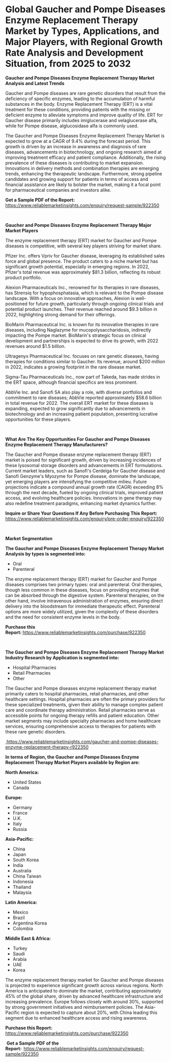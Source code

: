 <p><h1>Global Gaucher and Pompe Diseases Enzyme Replacement Therapy Market by Types, Applications, and Major Players, with Regional Growth Rate Analysis and Development Situation, from 2025 to 2032</h1></p><p><strong>Gaucher and Pompe Diseases Enzyme Replacement Therapy Market Analysis and Latest Trends</strong></p>
<p><p>Gaucher and Pompe diseases are rare genetic disorders that result from the deficiency of specific enzymes, leading to the accumulation of harmful substances in the body. Enzyme Replacement Therapy (ERT) is a vital treatment for these conditions, providing patients with the missing or deficient enzyme to alleviate symptoms and improve quality of life. ERT for Gaucher disease primarily includes imiglucerase and velaglucerase alfa, while for Pompe disease, alglucosidase alfa is commonly used.</p><p>The Gaucher and Pompe Diseases Enzyme Replacement Therapy Market is expected to grow at a CAGR of 9.4% during the forecast period. This growth is driven by an increase in awareness and diagnosis of rare diseases, advancements in biotechnology, and ongoing research aimed at improving treatment efficacy and patient compliance. Additionally, the rising prevalence of these diseases is contributing to market expansion. Innovations in delivery methods and combination therapies are emerging trends, enhancing the therapeutic landscape. Furthermore, strong pipeline candidates and growing support for patients in terms of access and financial assistance are likely to bolster the market, making it a focal point for pharmaceutical companies and investors alike.</p></p>
<p><strong>Get a Sample PDF of the Report:&nbsp;</strong> <a href="https://www.reliablemarketinsights.com/enquiry/request-sample/922350?utm_campaign=2771&utm_medium=2&utm_source=Github&utm_content=ia&utm_term=18042025&utm_id=gaucher-and-pompe-diseases-enzyme-replacement-therapy">https://www.reliablemarketinsights.com/enquiry/request-sample/922350</a></p>
<p>&nbsp;</p>
<p><strong>Gaucher and Pompe Diseases Enzyme Replacement Therapy Major Market Players</strong></p>
<p><p>The enzyme replacement therapy (ERT) market for Gaucher and Pompe diseases is competitive, with several key players striving for market share. </p><p>Pfizer Inc. offers Vpriv for Gaucher disease, leveraging its established sales force and global presence. The product caters to a niche market but has significant growth potential, especially in emerging regions. In 2022, Pfizer's total revenue was approximately $81.3 billion, reflecting its robust product portfolio.</p><p>Alexion Pharmaceuticals Inc., renowned for its therapies in rare diseases, has Strensiq for hypophosphatasia, which is relevant to the Pompe disease landscape. With a focus on innovative approaches, Alexion is well-positioned for future growth, particularly through ongoing clinical trials and potential product launches. Their revenue reached around $9.3 billion in 2022, highlighting strong demand for their offerings.</p><p>BioMarin Pharmaceutical Inc. is known for its innovative therapies in rare diseases, including Naglazyme for mucopolysaccharidosis, indirectly impacting the Pompe market. BioMarin's strategic focus on clinical development and partnerships is expected to drive its growth, with 2022 revenues around $1.5 billion.</p><p>Ultragenyx Pharmaceutical Inc. focuses on rare genetic diseases, having therapies for conditions similar to Gaucher. Its revenue, around $200 million in 2022, indicates a growing footprint in the rare disease market. </p><p>Sigma-Tau Pharmaceuticals Inc., now part of Takeda, has made strides in the ERT space, although financial specifics are less prominent.</p><p>AbbVie Inc. and Sanofi SA also play a role, with diverse portfolios and commitment to rare diseases; AbbVie reported approximately $58.6 billion in total revenue for 2022. The overall ERT market for these diseases is expanding, expected to grow significantly due to advancements in biotechnology and an increasing patient population, presenting lucrative opportunities for these players.</p></p>
<p>&nbsp;</p>
<p><strong>What Are The Key Opportunities For Gaucher and Pompe Diseases Enzyme Replacement Therapy Manufacturers?</strong></p>
<p><p>The Gaucher and Pompe disease enzyme replacement therapy (ERT) market is poised for significant growth, driven by increasing incidences of these lysosomal storage disorders and advancements in ERT formulations. Current market leaders, such as Sanofi's Cerdelga for Gaucher disease and Sanofi Genzyme's Myozyme for Pompe disease, dominate the landscape, yet emerging players are intensifying the competitive milieu. Future projections indicate a compound annual growth rate (CAGR) exceeding 8% through the next decade, fueled by ongoing clinical trials, improved patient access, and evolving healthcare policies. Innovations in gene therapy may also redefine treatment paradigms, enhancing market dynamics further.</p></p>
<p><strong>Inquire or Share Your Questions If Any Before Purchasing This Report:</strong> <a href="https://www.reliablemarketinsights.com/enquiry/pre-order-enquiry/922350?utm_campaign=2771&utm_medium=2&utm_source=Github&utm_content=ia&utm_term=18042025&utm_id=gaucher-and-pompe-diseases-enzyme-replacement-therapy">https://www.reliablemarketinsights.com/enquiry/pre-order-enquiry/922350</a></p>
<p>&nbsp;</p>
<p><strong>Market Segmentation</strong></p>
<p><strong>The Gaucher and Pompe Diseases Enzyme Replacement Therapy Market Analysis by types is segmented into:</strong></p>
<p><ul><li>Oral</li><li>Parenteral</li></ul></p>
<p><p>The enzyme replacement therapy (ERT) market for Gaucher and Pompe diseases comprises two primary types: oral and parenteral. Oral therapies, though less common in these diseases, focus on providing enzymes that can be absorbed through the digestive system. Parenteral therapies, on the other hand, involve intravenous administration of enzymes, ensuring direct delivery into the bloodstream for immediate therapeutic effect. Parenteral options are more widely utilized, given the complexity of these disorders and the need for consistent enzyme levels in the body.</p></p>
<p><strong>Purchase this Report:&nbsp;</strong><a href="https://www.reliablemarketinsights.com/purchase/922350?utm_campaign=2771&utm_medium=2&utm_source=Github&utm_content=ia&utm_term=18042025&utm_id=gaucher-and-pompe-diseases-enzyme-replacement-therapy">https://www.reliablemarketinsights.com/purchase/922350</a></p>
<p>&nbsp;</p>
<p><strong>The Gaucher and Pompe Diseases Enzyme Replacement Therapy Market Industry Research by Application is segmented into:</strong></p>
<p><ul><li>Hospital Pharmacies</li><li>Retail Pharmacies</li><li>Other</li></ul></p>
<p><p>The Gaucher and Pompe diseases enzyme replacement therapy market primarily caters to hospital pharmacies, retail pharmacies, and other healthcare settings. Hospital pharmacies are often the primary providers for these specialized treatments, given their ability to manage complex patient care and coordinate therapy administration. Retail pharmacies serve as accessible points for ongoing therapy refills and patient education. Other market segments may include specialty pharmacies and home healthcare services, ensuring comprehensive access to therapies for patients with these rare genetic disorders.</p></p>
<p><a href="https://www.reliablemarketinsights.com/gaucher-and-pompe-diseases-enzyme-replacement-therapy-r922350?utm_campaign=2771&utm_medium=2&utm_source=Github&utm_content=ia&utm_term=18042025&utm_id=gaucher-and-pompe-diseases-enzyme-replacement-therapy">&nbsp;https://www.reliablemarketinsights.com/gaucher-and-pompe-diseases-enzyme-replacement-therapy-r922350</a></p>
<p><strong>In terms of Region, the Gaucher and Pompe Diseases Enzyme Replacement Therapy Market Players available by Region are:</strong></p>
<p>
    <p> <strong> North America: </strong>
        <ul>
            <li>United States</li>
            <li>Canada</li>
        </ul>
        </p> 
    <p> <strong> Europe: </strong>
        <ul>
            <li>Germany</li>
            <li>France</li>
            <li>U.K.</li>
            <li>Italy</li>
            <li>Russia</li>
        </ul>
        </p> 
    <p> <strong> Asia-Pacific: </strong>
        <ul>
            <li>China</li>
            <li>Japan</li>
            <li>South Korea</li>
            <li>India</li>
            <li>Australia</li>
            <li>China Taiwan</li>
            <li>Indonesia</li>
            <li>Thailand</li>
            <li>Malaysia</li>
        </ul>
        </p> 
    <p> <strong> Latin America: </strong>
        <ul>
            <li>Mexico</li>
            <li>Brazil</li>
            <li>Argentina Korea</li>
            <li>Colombia</li>
        </ul>
        </p> 
    <p> <strong> Middle East & Africa: </strong>
        <ul>
            <li>Turkey</li>
            <li>Saudi</li>
            <li>Arabia</li>
            <li>UAE</li>
            <li>Korea</li>
        </ul>
    </p>
    </p>
<p><p>The enzyme replacement therapy market for Gaucher and Pompe diseases is projected to experience significant growth across various regions. North America is anticipated to dominate the market, contributing approximately 45% of the global share, driven by advanced healthcare infrastructure and increasing prevalence. Europe follows closely with around 30%, supported by strong government initiatives and reimbursement policies. The Asia-Pacific region is expected to capture about 20%, with China leading this segment due to enhanced healthcare access and rising awareness.</p></p>
<p><strong>Purchase this Report: </strong><a href="https://www.reliablemarketinsights.com/purchase/922350?utm_campaign=2771&utm_medium=2&utm_source=Github&utm_content=ia&utm_term=18042025&utm_id=gaucher-and-pompe-diseases-enzyme-replacement-therapy">https://www.reliablemarketinsights.com/purchase/922350</a></p>
<p>&nbsp;<strong>Get a Sample PDF of the Report:&nbsp;&nbsp;</strong><a href="https://www.reliablemarketinsights.com/enquiry/request-sample/922350?utm_campaign=2771&utm_medium=2&utm_source=Github&utm_content=ia&utm_term=18042025&utm_id=gaucher-and-pompe-diseases-enzyme-replacement-therapy">https://www.reliablemarketinsights.com/enquiry/request-sample/922350</a></p>
<p><strong></strong></p>
<p><p></p><p></p><p></p></p>